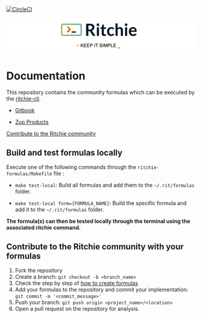<!-- markdownlint-disable MD041 MD033 -->
[![CircleCI](https://circleci.com/gh/ZupIT/ritchie-formulas/tree/ritchie-2.0.0.svg?style=shield)](https://circleci.com/gh/ZupIT/ritchie-formulas)

<img class="special-img-class" src="/docs/img/ritchie-banner.png" />

# Documentation

This repository contains the community formulas which can be executed by the [ritchie-cli](https://github.com/ZupIT/ritchie-cli).

- [Gitbook](https://docs.ritchiecli.io)

- [Zup Products](https://www.zup.com.br/en/about)

[Contribute to the Ritchie community](https://github.com/ZupIT/ritchie-formulas/blob/master/CONTRIBUTING.md)

## Build and test formulas locally

Execute one of the following commands through the
`ritchie-formulas/Makefile` file :

- `make test-local`: Build all formulas and add them to the `~/.rit/formulas` folder.

- `make test-local form={FORMULA_NAME}`: Build the specific formula and add
it to the `~/.rit/formulas` folder.

**The formula(s) can then be tested locally through the terminal using the
associated ritchie command.**

## Contribute to the Ritchie community with your formulas

1. Fork the repository
2. Create a branch: `git checkout -b <branch_name>`
3. Check the step by step of
[how to create formulas](https://docs.ritchiecli.io/getting-started/creating-formulas)
4. Add your formulas to the repository and commit your implementation:
`git commit -m '<commit_message>'`
5. Push your branch: `git push origin <project_name>/<location>`
6. Open a pull request on the repository for analysis.
